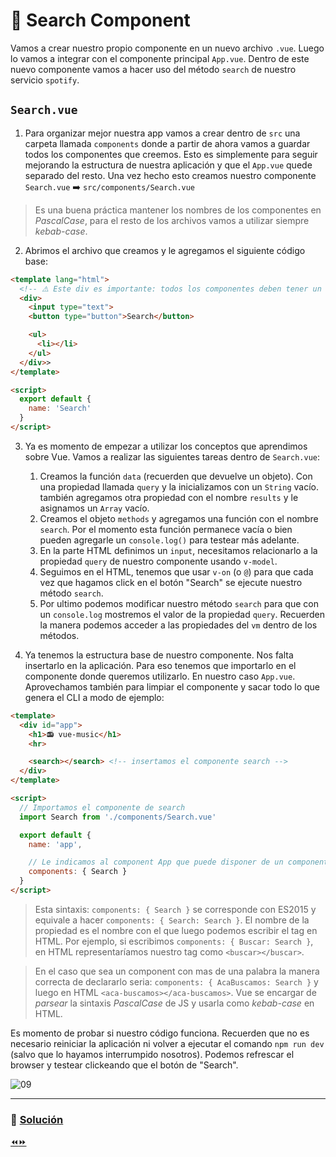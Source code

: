 # 🔎 Search Component

Vamos a crear nuestro propio componente en un nuevo archivo `.vue`. Luego lo vamos a integrar con el componente principal `App.vue`. Dentro de este nuevo componente vamos a hacer uso del método `search` de nuestro servicio `spotify`.


## `Search.vue`

1. Para organizar mejor nuestra app vamos a crear dentro de `src` una carpeta llamada `components` donde a partir de ahora vamos a guardar todos los componentes que creemos. Esto es simplemente para seguir mejorando la estructura de nuestra aplicación y que el `App.vue` quede separado del resto. Una vez hecho esto creamos nuestro componente `Search.vue` ➡️ `src/components/Search.vue`

> Es una buena práctica mantener los nombres de los componentes en *PascalCase*, para el resto de los archivos vamos a utilizar siempre *kebab-case*.

2. Abrimos el archivo que creamos y le agregamos el siguiente código base:

```html
<template lang="html">  
  <!-- ⚠️ Este div es importante: todos los componentes deben tener un unico elemento principal -->
  <div>
    <input type="text">
    <button type="button">Search</button>

    <ul>
      <li></li>
    </ul>
  </div>>
</template>

<script>
  export default {
    name: 'Search'
  }
</script>
```

3. Ya es momento de empezar a utilizar los conceptos que aprendimos sobre Vue. Vamos a realizar las siguientes tareas dentro de `Search.vue`:
    1. Creamos la función `data` (recuerden que devuelve un objeto). Con una propiedad llamada `query` y la inicializamos con un `String` vacío. también agregamos otra propiedad con el nombre `results` y le asignamos un `Array` vacío.
    2. Creamos el objeto `methods` y agregamos una función con el nombre `search`. Por el momento esta función permanece vacía o bien pueden agregarle un `console.log()` para testear más adelante.
    3. En la parte HTML definimos un `input`, necesitamos relacionarlo a la propiedad `query` de nuestro componente usando `v-model`.
    4. Seguimos en el HTML, tenemos que usar `v-on` (o `@`) para que cada vez que hagamos click en el botón "Search" se ejecute nuestro método `search`.
    5. Por ultimo podemos modificar nuestro método `search` para que con un `console.log` mostremos el valor de la propiedad `query`. Recuerden la manera podemos acceder a las propiedades del `vm` dentro de los métodos.


4. Ya tenemos la estructura base de nuestro componente. Nos falta insertarlo en la aplicación. Para eso tenemos que importarlo en el componente donde queremos utilizarlo. En nuestro caso `App.vue`. Aprovechamos también para limpiar el componente y sacar todo lo que genera el CLI a modo de ejemplo:

```html
<template>
  <div id="app">
    <h1>📻 vue-music</h1>
    <hr>

    <search></search> <!-- insertamos el componente search -->
  </div>
</template>

<script>
  // Importamos el componente de search
  import Search from './components/Search.vue'

  export default {
    name: 'app',

    // Le indicamos al component App que puede disponer de un componente llamado Search
    components: { Search }
  }
</script>
```

> Esta sintaxis: `components: { Search }` se corresponde con ES2015 y equivale a hacer `components: { Search: Search }`. El nombre de la propiedad es el nombre con el que luego podemos escribir el tag en HTML. Por ejemplo, si escribimos `components: { Buscar: Search }`, en HTML representaríamos nuestro tag como `<buscar></buscar>`.

> En el caso que sea un component con mas de una palabra la manera correcta de declararlo seria: `components: { AcaBuscamos: Search }` y luego en HTML `<aca-buscamos></aca-buscamos>`. Vue se encargar de *parsear* la sintaxis *PascalCase* de JS y usarla como *kebab-case* en HTML.

Es momento de probar si nuestro código funciona. Recuerden que no es necesario reiniciar la aplicación ni volver a ejecutar el comando `npm run dev` (salvo que lo hayamos interrumpido nosotros). Podemos refrescar el browser y testear clickeando que el botón de "Search".

![09](../img/09.gif)

___
### 📝 [Solución](https://github.com/ianaya89/workshop-vuejs/blob/master/hints/09.md)

[⏪](https://github.com/ianaya89/workshop-vuejs/blob/master/ex/08.md)[⏩](https://github.com/ianaya89/workshop-vuejs/blob/master/ex/10.md)
